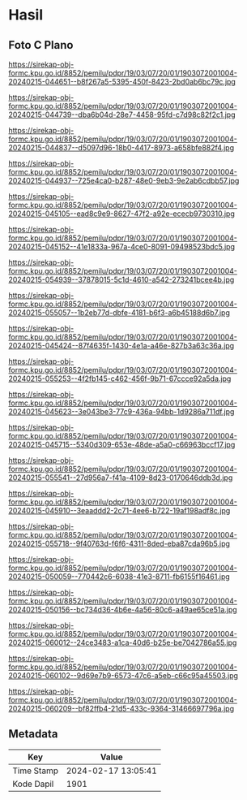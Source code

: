# Hasil

## Foto C Plano

https://sirekap-obj-formc.kpu.go.id/8852/pemilu/pdpr/19/03/07/20/01/1903072001004-20240215-044651--b8f267a5-5395-450f-8423-2bd0ab6bc79c.jpg

https://sirekap-obj-formc.kpu.go.id/8852/pemilu/pdpr/19/03/07/20/01/1903072001004-20240215-044739--dba6b04d-28e7-4458-95fd-c7d98c82f2c1.jpg

https://sirekap-obj-formc.kpu.go.id/8852/pemilu/pdpr/19/03/07/20/01/1903072001004-20240215-044837--d5097d96-18b0-4417-8973-a658bfe882f4.jpg

https://sirekap-obj-formc.kpu.go.id/8852/pemilu/pdpr/19/03/07/20/01/1903072001004-20240215-044937--725e4ca0-b287-48e0-9eb3-9e2ab6cdbb57.jpg

https://sirekap-obj-formc.kpu.go.id/8852/pemilu/pdpr/19/03/07/20/01/1903072001004-20240215-045105--ead8c9e9-8627-47f2-a92e-ececb9730310.jpg

https://sirekap-obj-formc.kpu.go.id/8852/pemilu/pdpr/19/03/07/20/01/1903072001004-20240215-045152--41e1833a-967a-4ce0-8091-09498523bdc5.jpg

https://sirekap-obj-formc.kpu.go.id/8852/pemilu/pdpr/19/03/07/20/01/1903072001004-20240215-054939--37878015-5c1d-4610-a542-273241bcee4b.jpg

https://sirekap-obj-formc.kpu.go.id/8852/pemilu/pdpr/19/03/07/20/01/1903072001004-20240215-055057--1b2eb77d-dbfe-4181-b6f3-a6b45188d6b7.jpg

https://sirekap-obj-formc.kpu.go.id/8852/pemilu/pdpr/19/03/07/20/01/1903072001004-20240215-045424--87f4635f-1430-4e1a-a46e-827b3a63c36a.jpg

https://sirekap-obj-formc.kpu.go.id/8852/pemilu/pdpr/19/03/07/20/01/1903072001004-20240215-055253--4f2fb145-c462-456f-9b71-67ccce92a5da.jpg

https://sirekap-obj-formc.kpu.go.id/8852/pemilu/pdpr/19/03/07/20/01/1903072001004-20240215-045623--3e043be3-77c9-436a-94bb-1d9286a711df.jpg

https://sirekap-obj-formc.kpu.go.id/8852/pemilu/pdpr/19/03/07/20/01/1903072001004-20240215-045715--5340d309-653e-48de-a5a0-c66963bccf17.jpg

https://sirekap-obj-formc.kpu.go.id/8852/pemilu/pdpr/19/03/07/20/01/1903072001004-20240215-055541--27d956a7-f41a-4109-8d23-0170646ddb3d.jpg

https://sirekap-obj-formc.kpu.go.id/8852/pemilu/pdpr/19/03/07/20/01/1903072001004-20240215-045910--3eaaddd2-2c71-4ee6-b722-19af198adf8c.jpg

https://sirekap-obj-formc.kpu.go.id/8852/pemilu/pdpr/19/03/07/20/01/1903072001004-20240215-055718--9f40763d-f6f6-4311-8ded-eba87cda96b5.jpg

https://sirekap-obj-formc.kpu.go.id/8852/pemilu/pdpr/19/03/07/20/01/1903072001004-20240215-050059--770442c6-6038-41e3-8711-fb6155f16461.jpg

https://sirekap-obj-formc.kpu.go.id/8852/pemilu/pdpr/19/03/07/20/01/1903072001004-20240215-050156--bc734d36-4b6e-4a56-80c6-a49ae65ce51a.jpg

https://sirekap-obj-formc.kpu.go.id/8852/pemilu/pdpr/19/03/07/20/01/1903072001004-20240215-060012--24ce3483-a1ca-40d6-b25e-be7042786a55.jpg

https://sirekap-obj-formc.kpu.go.id/8852/pemilu/pdpr/19/03/07/20/01/1903072001004-20240215-060102--9d69e7b9-6573-47c6-a5eb-c66c95a45503.jpg

https://sirekap-obj-formc.kpu.go.id/8852/pemilu/pdpr/19/03/07/20/01/1903072001004-20240215-060209--bf82ffb4-21d5-433c-9364-31466697796a.jpg


## Metadata

| Key        | Value               |
| ---------- | ------------------- |
| Time Stamp | 2024-02-17 13:05:41 |
| Kode Dapil | 1901                |



